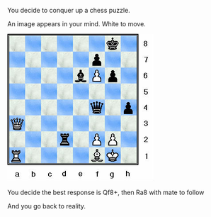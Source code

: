 You decide to conquer up a chess puzzle.

An image appears in your mind. White to move.

![alt chess](00102.jpg)

You decide the best response is Qf8+, then Ra8 with mate to follow

And you go back to reality.